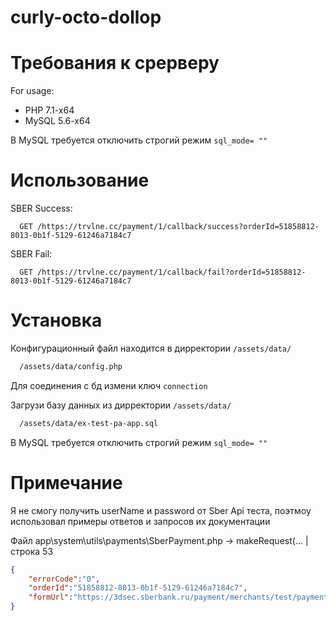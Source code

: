 # curly-octo-dollop


# Требования к срерверу

For usage:
* PHP 7.1-x64
* MySQL 5.6-x64


В MySQL требуется отключить строгий режим `sql_mode= ""`

# Использование

SBER Success:
```http
  GET /https://trvlne.cc/payment/1/callback/success?orderId=51858812-8013-0b1f-5129-61246a7184c7
```
SBER Fail:
```http
  GET /https://trvlne.cc/payment/1/callback/fail?orderId=51858812-8013-0b1f-5129-61246a7184c7
```


# Установка
Конфигурационный файл находится в дирректории `/assets/data/`

```bash
  /assets/data/config.php
```

Для соединения с бд измени ключ `connection` 


Загрузи базу данных из дирректории `/assets/data/`

```bash
  /assets/data/ex-test-pa-app.sql
```

В MySQL требуется отключить строгий режим `sql_mode= ""`


# Примечание
Я не смогу получить userName и password от Sber Api теста, поэтмоу использовал примеры ответов и запросов их документации

Файл app\system\utils\payments\SberPayment.php -> makeRequest(... | строка 53
```json
{
    "errorCode":"0",
    "orderId":"51858812-8013-0b1f-5129-61246a7184c7",
    "formUrl":"https://3dsec.sberbank.ru/payment/merchants/test/payment_ru.html?mdOrder=51858812-8013-0b1f-5129-61246a7184c7"
}
```
